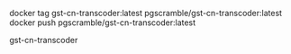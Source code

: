 
docker tag gst-cn-transcoder:latest pgscramble/gst-cn-transcoder:latest
docker push pgscramble/gst-cn-transcoder:latest

gst-cn-transcoder